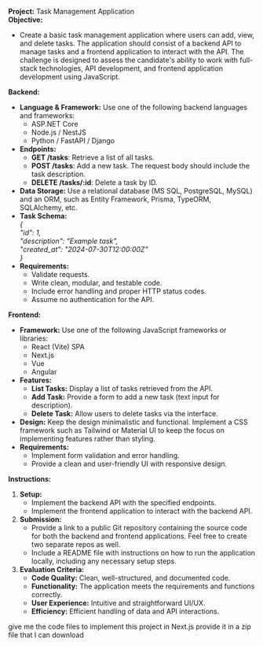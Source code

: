 **Project:** Task Management Application  
**Objective:**

* Create a basic task management application where users can add, view, and delete tasks. The application should consist of a backend API to manage tasks and a frontend application to interact with the API. The challenge is designed to assess the candidate's ability to work with full-stack technologies, API development, and frontend application development using JavaScript.

**Backend:**

* **Language & Framework:** Use one of the following backend languages and frameworks:  
  * ASP.NET Core  
  * Node.js / NestJS  
  * Python / FastAPI / Django  
* **Endpoints:**  
  * **GET /tasks**: Retrieve a list of all tasks.  
  * **POST /tasks**: Add a new task. The request body should include the task description.  
  * **DELETE /tasks/:id**: Delete a task by ID.  
* **Data Storage:**  Use a relational database (MS SQL, PostgreSQL, MySQL) and an ORM, such as Entity Framework, Prisma, TypeORM, SQLAlchemy, etc.  
* **Task Schema:**  
  *{*  
      *"id": 1,*  
      *"description": "Example task",*  
      *"created\_at": "2024-07-30T12:00:00Z"*  
  *}*  
* **Requirements:**  
  * Validate requests.  
  * Write clean, modular, and testable code.  
  * Include error handling and proper HTTP status codes.  
  * Assume no authentication for the API.

**Frontend:**

* **Framework:** Use one of the following JavaScript frameworks or libraries:  
  * React (Vite) SPA  
  * Next.js  
  * Vue  
  * Angular  
* **Features:**  
  * **List Tasks:** Display a list of tasks retrieved from the API.  
  * **Add Task:** Provide a form to add a new task (text input for description).  
  * **Delete Task:** Allow users to delete tasks via the interface.  
* **Design:** Keep the design minimalistic and functional. Implement a CSS framework such as Tailwind or Material UI to keep the focus on implementing features rather than styling.  
* **Requirements:**  
  * Implement form validation and error handling.  
  * Provide a clean and user-friendly UI with responsive design.

**Instructions:**

1. **Setup:**  
   * Implement the backend API with the specified endpoints.  
   * Implement the frontend application to interact with the backend API.  
2. **Submission:**  
   * Provide a link to a public Git repository containing the source code for both the backend and frontend applications. Feel free to create two separate repos as well.  
   * Include a README file with instructions on how to run the application locally, including any necessary setup steps.  
3. **Evaluation Criteria:**  
   * **Code Quality:** Clean, well-structured, and documented code.  
   * **Functionality:** The application meets the requirements and functions correctly.  
   * **User Experience:** Intuitive and straightforward UI/UX.  
   * **Efficiency:** Efficient handling of data and API interactions.

give me the code files to implement this project in Next.js
provide it in a zip file that I can download